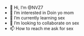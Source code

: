 - 👋 Hi, I’m @NVZ7
- 👀 I’m interested in Doin yo mom
- 🌱 I’m currently learning sex
- 💞️ I’m looking to collaborate on sex
- 📫 How to reach me ask for sex

<!---
NVZ7/NVZ7 is a ✨ special ✨ repository because its `README.md` (this file) appears on your GitHub profile.
You can click the Preview link to take a look at your changes.
--->

